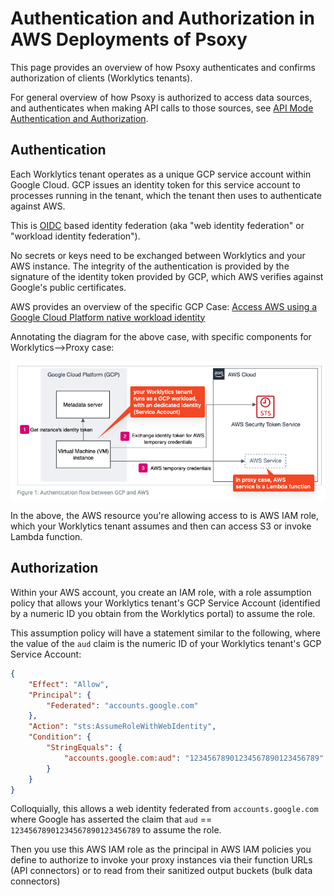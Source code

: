 # Authentication and Authorization in AWS Deployments of Psoxy

This page provides an overview of how Psoxy authenticates and confirms authorization of clients (Worklytics tenants).

For general overview of how Psoxy is authorized to access data sources, and authenticates when making API calls to those sources, see [API Mode Authentication and Authorization](../authentication-authorization.md).

## Authentication

Each Worklytics tenant operates as a unique GCP service account within Google Cloud. GCP issues an identity token for this service account to processes running in the tenant, which the tenant then uses to authenticate against AWS.

This is [OIDC](https://docs.aws.amazon.com/IAM/latest/UserGuide/id_roles_providers_oidc.html) based identity federation (aka "web identity federation" or "workload identity federation").

No secrets or keys need to be exchanged between Worklytics and your AWS instance. The integrity of the authentication is provided by the signature of the identity token provided by GCP, which AWS verifies against Google's public certificates.

AWS provides an overview of the specific GCP Case: [Access AWS using a Google Cloud Platform native workload identity](https://aws.amazon.com/blogs/security/access-aws-using-a-google-cloud-platform-native-workload-identity/)

Annotating the diagram for the above case, with specific components for Worklytics-->Proxy case:

![gcp-to-aws-workload-identity.png](gcp-to-aws-workload-identity.png)

In the above, the AWS resource you're allowing access to is AWS IAM role, which your Worklytics tenant assumes and then can access S3 or invoke Lambda function.

## Authorization

Within your AWS account, you create an IAM role, with a role assumption policy that allows your Worklytics tenant's GCP Service Account (identified by a numeric ID you obtain from the Worklytics portal) to assume the role.

This assumption policy will have a statement similar to the following, where the value of the `aud` claim is the numeric ID of your Worklytics tenant's GCP Service Account:

```json
{
	"Effect": "Allow",
	"Principal": {
		"Federated": "accounts.google.com"
	},
	"Action": "sts:AssumeRoleWithWebIdentity",
	"Condition": {
		"StringEquals": {
			"accounts.google.com:aud": "12345678901234567890123456789"
		}
	}
}
```

Colloquially, this allows a web identity federated from `accounts.google.com` where Google has asserted the claim that `aud` == `12345678901234567890123456789` to assume the role.

Then you use this AWS IAM role as the principal in AWS IAM policies you define to authorize to invoke your proxy instances via their function URLs (API connectors) or to read from their sanitized output buckets (bulk data connectors)
